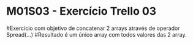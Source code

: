 # M01S03 - Exercício Trello 03

#Exercício com objetivo de concatenar 2 arrays através de operador Spread(...)
#Resultado é um único array com todos valores das 2 array.
